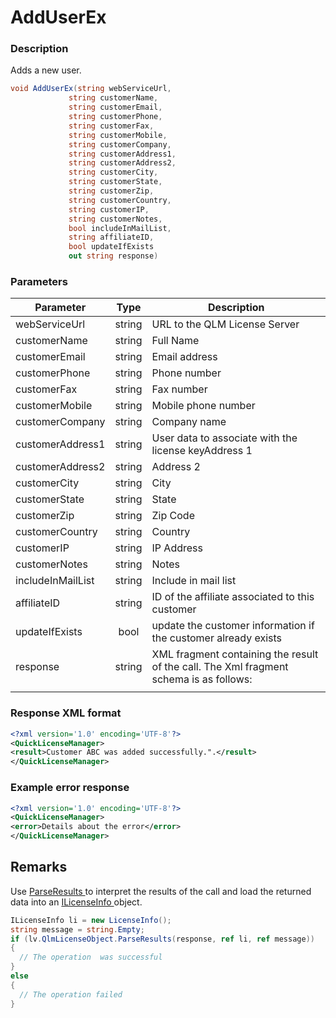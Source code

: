 # AddUserEx

### Description

Adds a new user.

```csharp
void AddUserEx(string webServiceUrl, 
             string customerName, 
             string customerEmail, 
             string customerPhone, 
             string customerFax, 
             string customerMobile, 
             string customerCompany, 
             string customerAddress1, 
             string customerAddress2, 
             string customerCity, 
             string customerState, 
             string customerZip, 
             string customerCountry, 
             string customerIP, 
             string customerNotes, 
             bool includeInMailList, 
             string affiliateID,
             bool updateIfExists 
             out string response)


```

### Parameters

| Parameter         |  Type  | Description                                                                            |
| ----------------- | :----: | -------------------------------------------------------------------------------------- |
| webServiceUrl     | string | URL to the QLM License Server                                                          |
| customerName      | string | Full Name                                                                              |
| customerEmail     | string | Email address                                                                          |
| customerPhone     | string | Phone number                                                                           |
| customerFax       | string | Fax number                                                                             |
| customerMobile    | string | Mobile phone number                                                                    |
| customerCompany   | string | Company name                                                                           |
| customerAddress1  | string | User data to associate with the license keyAddress 1                                   |
| customerAddress2  | string | Address 2                                                                              |
| customerCity      | string | City                                                                                   |
| customerState     | string | State                                                                                  |
| customerZip       | string | Zip Code                                                                               |
| customerCountry   | string | Country                                                                                |
| customerIP        | string | IP Address                                                                             |
| customerNotes     | string | Notes                                                                                  |
| includeInMailList | string | Include in mail list                                                                   |
| affiliateID       | string | ID of the affiliate associated to this customer                                        |
| updateIfExists    |  bool  | update the customer information if the customer already exists                         |
| response          | string | XML fragment containing the result of the call. The Xml fragment schema is as follows: |
|                   |        |                                                                                        |

### Response XML format

```xml
<?xml version='1.0' encoding='UTF-8'?>
<QuickLicenseManager>
<result>Customer ABC was added successfully.".</result>
</QuickLicenseManager>
```

### Example error response

```xml
<?xml version='1.0' encoding='UTF-8'?>
<QuickLicenseManager>
<error>Details about the error</error>
</QuickLicenseManager>
```

## Remarks

Use [ParseResults ](../../iqlmcustomerinfo/methods/parseresults.md)to interpret the results of the call and load the returned data into an [ILicenseInfo ](../../ilicenseinfo/)object.

```csharp
ILicenseInfo li = new LicenseInfo();
string message = string.Empty;
if (lv.QlmLicenseObject.ParseResults(response, ref li, ref message))
{
  // The operation  was successful	
}
else
{
  // The operation failed
}
```

